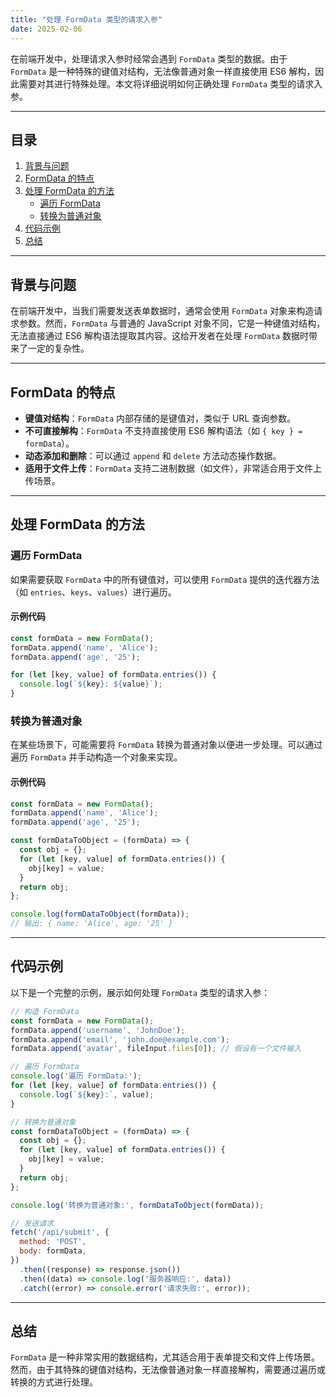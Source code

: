 ```yaml
---
title: "处理 FormData 类型的请求入参"
date: 2025-02-06
---
```


在前端开发中，处理请求入参时经常会遇到 `FormData` 类型的数据。由于 `FormData` 是一种特殊的键值对结构，无法像普通对象一样直接使用 ES6 解构，因此需要对其进行特殊处理。本文将详细说明如何正确处理 `FormData` 类型的请求入参。

---

## 目录

1. [背景与问题](#背景与问题)
2. [FormData 的特点](#formdata-的特点)
3. [处理 FormData 的方法](#处理-formdata-的方法)
   - [遍历 FormData](#遍历-formdata)
   - [转换为普通对象](#转换为普通对象)
4. [代码示例](#代码示例)
5. [总结](#总结)

---

## 背景与问题

在前端开发中，当我们需要发送表单数据时，通常会使用 `FormData` 对象来构造请求参数。然而，`FormData` 与普通的 JavaScript 对象不同，它是一种键值对结构，无法直接通过 ES6 解构语法提取其内容。这给开发者在处理 `FormData` 数据时带来了一定的复杂性。

---

## FormData 的特点

- **键值对结构**：`FormData` 内部存储的是键值对，类似于 URL 查询参数。
- **不可直接解构**：`FormData` 不支持直接使用 ES6 解构语法（如 `{ key } = formData`）。
- **动态添加和删除**：可以通过 `append` 和 `delete` 方法动态操作数据。
- **适用于文件上传**：`FormData` 支持二进制数据（如文件），非常适合用于文件上传场景。

---

## 处理 FormData 的方法

### 遍历 FormData

如果需要获取 `FormData` 中的所有键值对，可以使用 `FormData` 提供的迭代器方法（如 `entries`、`keys`、`values`）进行遍历。

#### 示例代码
```javascript
const formData = new FormData();
formData.append('name', 'Alice');
formData.append('age', '25');

for (let [key, value] of formData.entries()) {
  console.log(`${key}: ${value}`);
}
```

### 转换为普通对象

在某些场景下，可能需要将 `FormData` 转换为普通对象以便进一步处理。可以通过遍历 `FormData` 并手动构造一个对象来实现。

#### 示例代码
```javascript
const formData = new FormData();
formData.append('name', 'Alice');
formData.append('age', '25');

const formDataToObject = (formData) => {
  const obj = {};
  for (let [key, value] of formData.entries()) {
    obj[key] = value;
  }
  return obj;
};

console.log(formDataToObject(formData));
// 输出: { name: 'Alice', age: '25' }
```

---

## 代码示例

以下是一个完整的示例，展示如何处理 `FormData` 类型的请求入参：

```javascript
// 构造 FormData
const formData = new FormData();
formData.append('username', 'JohnDoe');
formData.append('email', 'john.doe@example.com');
formData.append('avatar', fileInput.files[0]); // 假设有一个文件输入

// 遍历 FormData
console.log('遍历 FormData:');
for (let [key, value] of formData.entries()) {
  console.log(`${key}:`, value);
}

// 转换为普通对象
const formDataToObject = (formData) => {
  const obj = {};
  for (let [key, value] of formData.entries()) {
    obj[key] = value;
  }
  return obj;
};

console.log('转换为普通对象:', formDataToObject(formData));

// 发送请求
fetch('/api/submit', {
  method: 'POST',
  body: formData,
})
  .then((response) => response.json())
  .then((data) => console.log('服务器响应:', data))
  .catch((error) => console.error('请求失败:', error));
```

---

## 总结

`FormData` 是一种非常实用的数据结构，尤其适合用于表单提交和文件上传场景。然而，由于其特殊的键值对结构，无法像普通对象一样直接解构，需要通过遍历或转换的方式进行处理。
